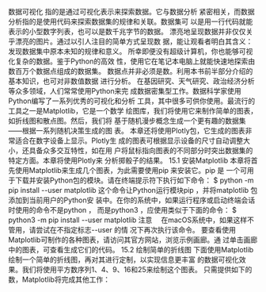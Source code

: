 数据可视化 指的是通过可视化表示来探索数据。它与数据分析
紧密相关，而数据分析指的是使用代码来探索数据集的规律和关联。数据集可
以是用一行代码就能表示的小型数字列表，也可以是数千兆字节的数据。
漂亮地呈现数据并非仅仅关乎漂亮的图片。通过以引人注目的简单方式呈现数
据，能让观看者明白其含义：发现数据集中原本未知的规律和意义。
所幸即便没有超级计算机，你也能够可视化复杂的数据。鉴于Python的高效
性，使用它在笔记本电脑上就能快速地探索由数百万个数据点组成的数据集。
数据点并非必须是数。利用本书前半部分介绍的基本知识，也可对非数值数据
进行分析。
在基因研究、天气研究、政治经济分析等众多领域，人们常常使用Python来完
成数据密集型工作。数据科学家使用Python编写了一系列优秀的可视化和分析
工具，其中很多可供你使用。最流行的工具之一是Matplotlib，它是一个数学
绘图库，我们将使用它来制作简单的图表，如折线图和散点图。然后，我们将
基于随机漫步概念生成一个更有趣的数据集——根据一系列随机决策生成的图
表。
本章还将使用Plotly包，它生成的图表非常适合在数字设备上显示。Plotly生
成的图表可根据显示设备的尺寸自动调整大小，还具备众多交互特性，如在用
户将鼠标指向图表的不同部分时突出数据集的特定方面。本章将使用Plotly来
分析掷骰子的结果。
15.1 安装Matplotlib
本章将首先使用Matplotlib来生成几个图表，为此需要使用pip 来安装它。pip 是
一个可用于下载并安装Python包的模块。请在终端提示符下执行如下命令：
$ python -m pip install --user matplotlib
这个命令让Python运行模块pip ，并将matplotlib 包添加到当前用户的Python安
装中。在你的系统中，如果运行程序或启动终端会话时使用的命令不是python ，
而是python3 ，应使用类似于下面的命令：
$ python3 -m pip install --user matplotlib
注意 　在macOS系统中，如果这样不管用，请尝试在不指定标志--user 的情
况下再次执行该命令。
要查看使用Matplotlib可制作的各种图表，请访问其官方网站，浏览示例画廊。通
过单击画廊中的图表，可查看生成它们的代码。
15.2 绘制简单的折线图
下面使用Matplotlib绘制一个简单的折线图，再对其进行定制，以实现信息更丰富
的数据可视化效果。我们将使用平方数序列1、4、9、16和25来绘制这个图表。
只需提供如下的数，Matplotlib将完成其他工作：